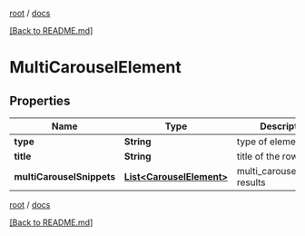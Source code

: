 [root](./../ "root") / [docs](./ "docs")

[[Back to README.md]](./../README.md "[Back to README.md]")

# MultiCarouselElement

## Properties

| Name | Type | Description | Notes |
|------------ | ------------- | ------------- | -------------|
|**type** | **String** | type of element |  [optional] |
|**title** | **String** | title of the row |  [optional] |
|**multiCarouselSnippets** | [**List&lt;CarouselElement&gt;**](CarouselElement.md) | multi_carousel_snippet results |  [optional] |

[root](./../ "root") / [docs](./ "docs")

[[Back to README.md]](./../README.md "[Back to README.md]")